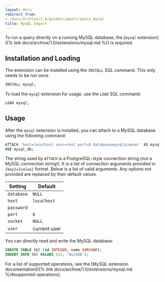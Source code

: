 ```yaml
---
layout: docu
redirect_from:
- /docs/archive/1.0/guides/import/query_mysql
title: MySQL Import
---
```


To run a query directly on a running MySQL database, the [`mysql` extension]({% link docs/archive/1.0/extensions/mysql.md %}) is required.

## Installation and Loading

The extension can be installed using the `INSTALL` SQL command. This only needs to be run once.

```sql
INSTALL mysql;
```

To load the `mysql` extension for usage, use the `LOAD` SQL command:

```sql
LOAD mysql;
```

## Usage

After the `mysql` extension is installed, you can attach to a MySQL database using the following command:

```sql
ATTACH 'host=localhost user=root port=0 database=mysqlscanner' AS mysql_db (TYPE mysql_scanner, READ_ONLY);
USE mysql_db;
```

The string used by `ATTACH` is a PostgreSQL-style connection string (_not_ a MySQL connection string!). It is a list of connection arguments provided in `{key}={value}` format. Below is a list of valid arguments. Any options not provided are replaced by their default values.

<div class="narrow_table"></div>

|  Setting   |   Default    |
|------------|--------------|
| `database` | `NULL`       |
| `host`     | `localhost`  |
| `password` |              |
| `port`     | `0`          |
| `socket`   | `NULL`       |
| `user`     | current user |

You can directly read and write the MySQL database:

```sql
CREATE TABLE tbl (id INTEGER, name VARCHAR);
INSERT INTO tbl VALUES (42, 'DuckDB');
```

For a list of supported operations, see the [MySQL extension documentation]({% link docs/archive/1.0/extensions/mysql.md %}#supported-operations).